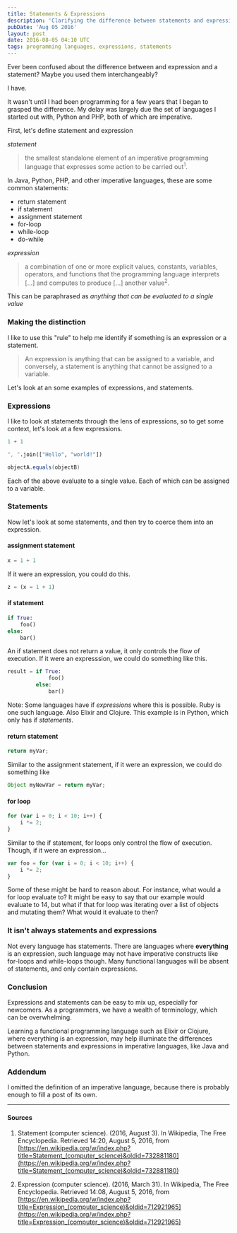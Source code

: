 ```yaml
---
title: Statements & Expressions
description: 'Clarifying the difference between statements and expressions in programming languages - actions versus values.'
pubDate: 'Aug 05 2016'
layout: post
date: 2016-08-05 04:10 UTC
tags: programming languages, expressions, statements
---
```


Ever been confused about the difference between and expression and a statement? Maybe you used them interchangeably?

I have.

It wasn't until I had been programming for a few years that I began to grasped the difference. My delay was largely due the set of languages I started out with, Python and PHP, both of which are imperative.

First, let's define statement and expression

_statement_

> the smallest standalone element of an imperative programming language that expresses some action to be carried out<sup>1</sup>.

In Java, Python, PHP, and other imperative languages, these are some common statements:

* return statement
* if statement
* assignment statement
* for-loop
* while-loop
* do-while


_expression_

> a combination of one or more explicit values, constants, variables, operators, and functions that the programming language interprets [...] and computes to produce [...] another value<sup>2</sup>. 

This can be paraphrased as _anything that can be evaluated to a single value_

### Making the distinction

I like to use this "rule" to help me identify if something is an expression or a statement.

>An expression is anything that can be assigned to a variable, and conversely, a statement is anything that cannot be assigned to a variable.


Let's look at an some examples of expressions, and statements.

### Expressions

I like to look at statements through the lens of expressions, so to get some context, let's look at a few expressions.

```python
1 + 1
```
```python
", ".join(["Hello", "world!"])
```
```java
objectA.equals(objectB)
```

Each of the above evaluate to a single value. Each of which can be assigned to a variable.

### Statements

Now let's look at some statements, and then try to coerce them into an expression.

#### assignment statement

```python
x = 1 + 1
```

If it were an expression, you could do this.

```python
z = (x = 1 + 1)
```

#### if statement

```python
if True:
    foo()
else:
    bar()
```
An if statement does not return a value, it only controls the flow of execution. If it were an expresssion, we could do something like this.

```python
result = if True:
             foo()
         else:
             bar()
```
Note: Some languages have if _expressions_ where this is possible. Ruby is one such language. Also Elixir and Clojure. This example is in Python, which only has if _statements_.

#### return statement

```java
return myVar;
```

Similar to the assignment statement, if it were an expression, we could do something like

```java
Object myNewVar = return myVar;
```

#### for loop

```javascript
for (var i = 0; i < 10; i++) {
    i *= 2;
}
```

Similar to the if statement, for loops only control the flow of execution. Though, if it were an expression...

```javascript
var foo = for (var i = 0; i < 10; i++) {
    i *= 2;
}
```

Some of these might be hard to reason about. For instance, what would a for loop evaluate to? It might be easy to say that our example would evaluate to 14, but what if that for loop was iterating over a list of objects and mutating them? What would it evaluate to then?


### It isn't always statements and expressions

Not every language has statements. There are languages where **everything** is an expression, such language may not have imperative constructs like for-loops and while-loops though. Many functional languages will be absent of statements, and only contain expressions.


### Conclusion

Expressions and statements can be easy to mix up, especially for newcomers. As a programmers, we have a wealth of terminology, which can be overwhelming.

Learning a functional programming language such as Elixir or Clojure, where everything is an expression, may help illuminate the differences between statements and expressions in imperative languages, like Java and Python.


### Addendum

I omitted the definition of an imperative language, because there is probably enough to fill a post of its own.

---

#### Sources

1. Statement (computer science). (2016, August 3). In Wikipedia, The Free Encyclopedia. Retrieved 14:20, August 5, 2016, from [https://en.wikipedia.org/w/index.php?title=Statement_(computer_science)&oldid=732881180](https://en.wikipedia.org/w/index.php?title=Statement_(computer_science)&oldid=732881180)

2. Expression (computer science). (2016, March 31). In Wikipedia, The Free Encyclopedia. Retrieved 14:08, August 5, 2016, from [https://en.wikipedia.org/w/index.php?title=Expression_(computer_science)&oldid=712921965](https://en.wikipedia.org/w/index.php?title=Expression_(computer_science)&oldid=712921965)
